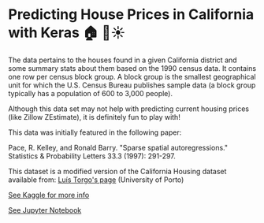 # Predicting House Prices in California with Keras 🏠 🌊☀️ 

The data pertains to the houses found in a given California district and some summary stats about them based on the 1990 census data. It contains one row per census block group. A block group is the smallest geographical unit for which the U.S. Census Bureau publishes sample data (a block group typically has a population of 600 to 3,000 people).

Although this data set may not help with predicting current housing prices (like Zillow ZEstimate), it is definitely fun to play with! 

This data was initially featured in the following paper:

Pace, R. Kelley, and Ronald Barry. "Sparse spatial autoregressions." Statistics & Probability Letters 33.3 (1997): 291-297.

This dataset is a modified version of the California Housing dataset available from:
[Luís Torgo's page](https://www.dcc.fc.up.pt/~ltorgo/Regression/cal_housing.html) (University of Porto)

[See Kaggle for more info](https://www.kaggle.com/camnugent/california-housing-prices)

[See Jupyter Notebook](https://nbviewer.jupyter.org/github/inespancorbo/Projects/blob/master/Predict%20House%20Prices%20with%20Keras/Notebook.ipynb)
